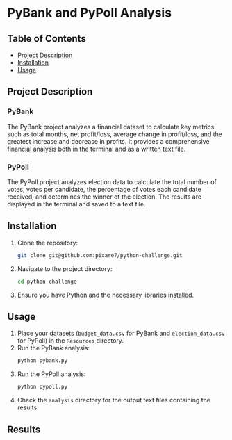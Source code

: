 # PyBank and PyPoll Analysis

## Table of Contents
- [Project Description](#project-description)
- [Installation](#installation)
- [Usage](#usage)

## Project Description

### PyBank
The PyBank project analyzes a financial dataset to calculate key metrics such as total months, net profit/loss, average change in profit/loss, and the greatest increase and decrease in profits. It provides a comprehensive financial analysis both in the terminal and as a written text file.

### PyPoll
The PyPoll project analyzes election data to calculate the total number of votes, votes per candidate, the percentage of votes each candidate received, and determines the winner of the election. The results are displayed in the terminal and saved to a text file.

## Installation

1. Clone the repository:
    ```sh
    git clone git@github.com:pixare7/python-challenge.git
    ```
2. Navigate to the project directory:
    ```sh
    cd python-challenge
    ```
3. Ensure you have Python and the necessary libraries installed.

## Usage

1. Place your datasets (`budget_data.csv` for PyBank and `election_data.csv` for PyPoll) in the `Resources` directory.
2. Run the PyBank analysis:
    ```sh
    python pybank.py
    ```
3. Run the PyPoll analysis:
    ```sh
    python pypoll.py
    ```
4. Check the `analysis` directory for the output text files containing the results.

## Results 

<!-- ![Financial Analysis](https://github.com/pixare7/python-challenge/blob/main/PyBank/analysis/financial_analysis_pic.png) 

![Election Results](https://github.com/pixare7/python-challenge/blob/main/PyPoll/analysis/election_results_pic.png) -->
